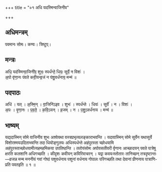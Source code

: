 +++
title = "०१ अधि यदस्मिन्वाजिनीव"

+++
## अधिमन्त्रम्
पवमानः सोमः। कण्वः। त्रिष्टुप्।

## मन्त्रः
अधि॒ यद॑स्मिन्वा॒जिनी॑व॒ शुभः॒ स्पर्ध॑न्ते॒ धियः॒ सूर्ये॒ न विशः॑ ।  
अ॒पो वृ॑णा॒नः प॑वते कवी॒यन्व्र॒जं न प॑शु॒वर्ध॑नाय॒ मन्म॑ ॥

## पदपाठः
अधि॑ । यत् । अ॒स्मि॒न् । वा॒जिनि॑ऽइव । शुभः॑ । स्पर्ध॑न्ते । धियः॑ । सूर्ये॑ । न । विशः॑ ।  
अ॒पः । वृ॒णा॒नः । प॒व॒ते॒ । क॒वि॒ऽयन् । व्र॒जम् । न । प॒शु॒ऽवर्ध॑नाय । मन्म॑ ॥

## भाष्यम्
यद्यदास्मिन् सोमे वाजिनीव शुभः अश्वेयथा वस्त्रप्रभृत्यलङ्काराभवन्ति । यदावास्मिन् सोमे सूर्येन यथासूर्ये विशोरश्मयउदिताभवन्ति तदा धियोङ्गुलयः अधिस्पर्धन्ते अहंपुरस्ता च्छोधयामि अहंपुरस्ताच्छोधयामीत्यहमहमिकया उपतिष्ठन्ति । ततोयंसोमः अपोवसतीवरी र्वृणानः आच्छादयन् पवते पात्रेषु क्षरति कलशानि अधिगच्छति । कीदृशः कवीयन् कविरिवाचरन् । यद्वा कवयःस्तोतारः तानिच्छन् तत्रदृष्टान्तः—व्रजन्न मन्म मननीयं गवां गोष्ठं पशुवर्धनाय पशूनां वर्धनाय गोपालः परिगच्छति तथा देवानां प्रीणनाय पात्राणि- प्रति पवतइति ॥ १ ॥